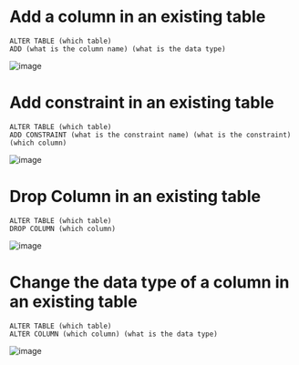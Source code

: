 # Add a column in an existing table

    ALTER TABLE (which table)
    ADD (what is the column name) (what is the data type)

![image](https://user-images.githubusercontent.com/60442877/210263833-ce6cafd2-d504-444b-a6b9-88502eade4b7.png)

# Add constraint in an existing table

    ALTER TABLE (which table)
    ADD CONSTRAINT (what is the constraint name) (what is the constraint) (which column)

![image](https://user-images.githubusercontent.com/60442877/210264436-fe05453c-0fc5-4ee2-a260-3b8655f80517.png)

# Drop Column in an existing table

    ALTER TABLE (which table)
    DROP COLUMN (which column)
    
![image](https://user-images.githubusercontent.com/60442877/210265209-2dbf0afe-a203-4ee8-9153-53e7cd27dc97.png)

# Change the data type of a column in an existing table

    ALTER TABLE (which table)
    ALTER COLUMN (which column) (what is the data type)
 
![image](https://user-images.githubusercontent.com/60442877/210265334-03be89bd-4547-4516-a3bf-535e0d647204.png)
